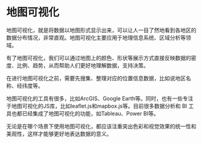 # 地图可视化

地图可视化，就是将数据以地图形式显示出来，可以让人一目了然地看到各地区的数据分布情况，非常直观。地图可视化主要应用于地理信息系统、区域分析等领域。

有了地图可视化，我们可以通过地图上的颜色、形状等展示方式直接反映数据的密度、比例、趋势，从而帮助人们更好地理解数据，支持决策。

在进行地图可视化之前，需要先搜集、整理对应的位置信息数据，比如说地区名称、经纬度等。

地图可视化的工具有很多，比如ArcGIS、Google Earth等。同时，也有一些专注于地图可视化的JS库，比如leaflet.js和mapbox.js等。目前很多数据分析和 BI 工具也都已经集成了地图可视化的功能，如Tableau、Power BI等。

无论是在哪个场景下使用地图可视化，都应该注重突出色彩和视觉效果的统一性和美观性，这样才能够更好地表达数据的意义。